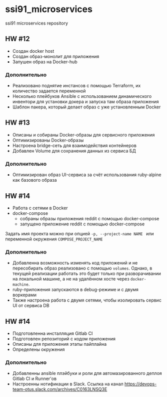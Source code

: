 # ssi91_microservices
ssi91 microservices repository

## HW #12
* Создан docker host
* Создан образ-монолит для приложения
* Запушен образ на Docker-hub

### Дополнительно
* Реализовано поднятие инстансов с помощью Terraform, их количество задается переменной
* Несколько плейбуков Ansible с использованием динамического инвентори для установки докера и запуска там образа приложения
* Шаблон пакера, который делает образ с уже установленным Docker

## HW #13
* Описаны и собираны Docker-образы для сервисного приложения
* Оптимизированы Docker-образы
* Настроена bridge-сеть для взаимодействия контейнеров
* Добавлен Volume для сохранения данных из сервиса БД

### Дополнительно
* Оптимизирован образ UI-сервиса за счёт использования ruby-alpine как базового образа

## HW #14
* Работа с сетями в Docker
* docker-compose
	* собраны образы приложения reddit с помощью docker-compose
	* запущено приложение reddit с помощью docker-compose

Задать имя проекта можно при опцией `-p, --project-name NAME ` или переменной окружения `COMPOSE_PROJECT_NAME`

### Дополнительно
* Добавленна возможность изменять код приложений и не пересобирать образ реализовано с помощью `volumes`. Однако, в текущей реализации работать это будет только при разворачивании на локальной машине, а не на удалённом хосте через `docker-machine`.
* ruby-приложения запускаются в debug-режиме и с двумя воркерами
* Также настроена работа с двумя сетями, чтобы изолировать сервис UI от сервиса DB

## HW #14
* Подготовленна инсталляция Gitlab CI
* Подготовлен репозиторий с кодом приложения
* Описаны для приложения этапы пайплайна
* Определены окружения

### Дополнительно
* Добавленны ansible плэйбуки и роли для автомазированного деплоя Gitlab CI и Runner'ов
* Настроенны нотификации в Slack. Ссылка на канал https://devops-team-otus.slack.com/archives/C0163LNSQ3E
